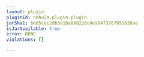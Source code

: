 ```yaml
---
layout: plugin
pluginId: nebula.plugin-plugin
jarSha1: be05cec2db3e1be080226c4e98473767051638ae
isJarAvailable: true
error: NONE
violations: []

---
```

